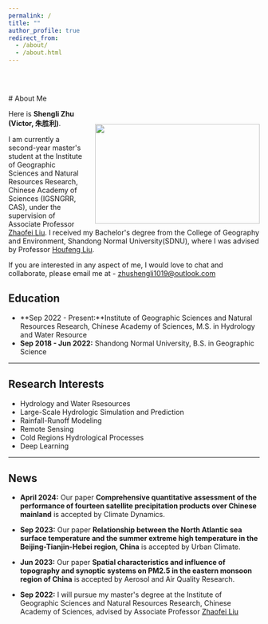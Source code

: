 ```yaml
---
permalink: /
title: ""
author_profile: true
redirect_from: 
  - /about/
  - /about.html
---
```


<div style="margin-top: 60px;"></div>
# About Me

<img src="https://shengli-zhu.github.io/images/ShengliZhu.png" class="floatpic" width="330" height="200" style="float:right;margin-left:20px;margin-top:60px;">

Here is **Shengli Zhu (Victor, 朱胜利)**.

I am currently a second-year master's student at the Institute of Geographic Sciences and Natural Resources Research, Chinese Academy of Sciences (IGSNGRR, CAS), under the supervision of Associate Professor [Zhaofei Liu](https://www.researchgate.net/profile/Zhaofei-Liu-3). I received my Bachelor's degree from the College of Geography and Environment, Shandong Normal University(SDNU), where I was advised by Professor [Houfeng Liu](http://www.pre.sdnu.edu.cn/info/1029/2916.htm).

If you are interested in any aspect of me, I would love to chat and collaborate, please email me at - zhushengli1019@outlook.com

## Education

- **Sep 2022 - Present:**Institute of Geographic Sciences and Natural Resources Research, Chinese Academy of Sciences, M.S. in Hydrology and Water Resource
- **Sep 2018 - Jun 2022:** Shandong Normal University, B.S. in Geographic Science

---

## Research Interests

- Hydrology and Water Rsesources
- Large-Scale Hydrologic Simulation and Prediction
- Rainfall-Runoff Modeling
- Remote Sensing
- Cold Regions Hydrological Processes
- Deep Learning

---

## News

- **April 2024:** Our paper **Comprehensive quantitative assessment of the performance of fourteen satellite precipitation products over Chinese mainland** is accepted by Climate Dynamics.

- **Sep 2023:** Our paper **Relationship between the North Atlantic sea surface temperature and the summer extreme high temperature in the Beijing-Tianjin-Hebei region, China** is accepted by Urban Climate.

- **Jun 2023:** Our paper **Spatial characteristics and influence of topography and synoptic systems on PM2.5 in the eastern monsoon region of China** is accepted by Aerosol and Air Quality Research.

- **Sep 2022:** I will pursue my master's degree at the Institute of Geographic Sciences and Natural Resources Research, Chinese Academy of Sciences, advised by Associate Professor [Zhaofei Liu](https://www.researchgate.net/profile/Zhaofei-Liu-3)